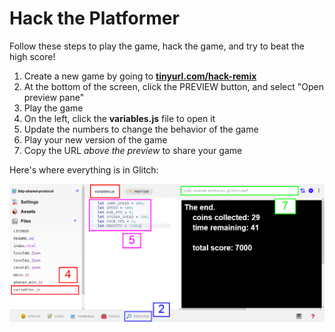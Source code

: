 # Hack the Platformer
Follow these steps to play the game, hack the game, and try to beat the high score!

1. Create a new game by going to **[tinyurl.com/hack-remix](https://tinyurl.com/hack-remix/)**
2. At the bottom of the screen, click the PREVIEW button, and select "Open preview pane"  
3. Play the game
4. On the left, click the **variables.js** file to open it
5. Update the numbers to change the behavior of the game
6. Play your new version of the game
7. Copy the URL _above the preview_ to share your game

Here's where everything is in Glitch:

![](../../Assets/GlitchEndShot.png)
